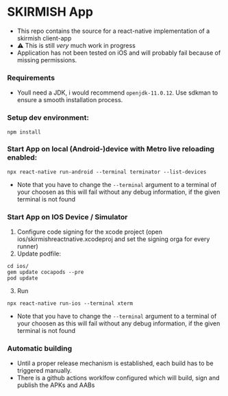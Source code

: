 # SKIRMISH App

* This repo contains the source for a react-native implementation of a skirmish client-app
* :warning: This is still *very* much work in progress
* Application has not been tested on iOS and will probably fail because of missing permissions.


### Requirements
* Youll need a JDK, i would recommend `openjdk-11.0.12`. Use sdkman to ensure a smooth installation process.
### Setup dev environment:
```
npm install
```
### Start App on local (Android-)device with Metro live reloading enabled:
```
npx react-native run-android --terminal terminator --list-devices
```
* Note that you have to change the `--terminal` argument to a terminal of your choosen as this will fail without any debug information, if the given terminal is not found

### Start App on IOS Device / Simulator
1. Configure code signing for the xcode project (open ios/skirmishreactnative.xcodeproj and set the signing orga for every runner)
2. Update podfile:
```
cd ios/
gem update cocapods --pre
pod update
```
3. Run
```
npx react-native run-ios --terminal xterm
```
* Note that you have to change the `--terminal` argument to a terminal of your choosen as this will fail without any debug information, if the given terminal is not found

### Automatic building
* Until a proper release mechanism is established, each build has to be triggered manually.
* There is a github actions worklfow configured which will build, sign and publish the APKs and AABs

